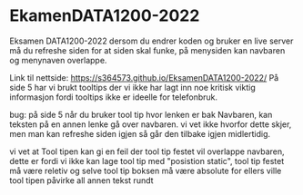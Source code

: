 # EkamenDATA1200-2022
Eksamen DATA1200-2022
dersom du endrer koden og bruker en live server må du refreshe siden for at siden skal funke, på menysiden kan navbaren og menynaven overlappe. 


Link til nettside: https://s364573.github.io/EksamenDATA1200-2022/
På side 5 har vi brukt tooltips der vi ikke har lagt inn noe kritisk viktig informasjon fordi tooltips ikke er ideelle for telefonbruk.

bug: på side 5 når du bruker tool tip hvor lenken er bak Navbaren, kan teksten på en annen lenke gå over navbaren. vi vet ikke hvorfor dette skjer, men man kan refreshe siden igjen så går den tilbake igjen midlertidig.

vi vet at Tool tipen kan gi en feil der tool tip festet vil overlappe navbaren, dette er fordi vi ikke kan lage tool tip med "posistion static", tool tip festet må være reletiv og selve tool tip boksen må være absolute for ellers ville tool tipen påvirke all annen tekst rundt